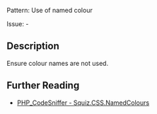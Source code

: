 Pattern: Use of named colour

Issue: -

## Description

Ensure colour names are not used.

## Further Reading

* [PHP_CodeSniffer - Squiz.CSS.NamedColours](https://github.com/squizlabs/PHP_CodeSniffer/blob/master/src/Standards/Squiz/Sniffs/CSS/NamedColoursSniff.php)